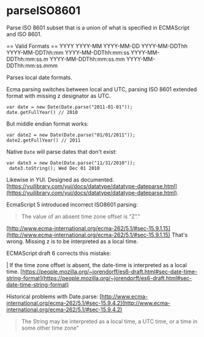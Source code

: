 parseISO8601
============

Parse ISO 8601 subset that is a union of what is specified in ECMAScript and ISO 8601. 


== Valid Formats ==
YYYY
YYYY-MM
YYYY-MM-DD
YYYY-MM-DDThh
YYYY-MM-DDThh:mm
YYYY-MM-DDThh:mm:ss
YYYY-MM-DDThh:mm:ss.m
YYYY-MM-DDThh:mm:ss.mm
YYYY-MM-DDThh:mm:ss.mmm

Parses local date formats.

Ecma parsing switches between local and UTC, 
parsing ISO 8601 extended format with 
missing z designator as UTC.


```
var date = new Date(Date.parse("2011-01-01"));
date.getFullYear() // 2010
```
But middle endian format works:

```
var date2 = new Date(Date.parse("01/01/2011"));
date2.getFullYear() // 2011
```

Native `Date` will parse dates that don't exist:

```
var date3 = new Date(Date.parse("11/31/2010"));
 date3.toString(); Wed Dec 01 2010
```

Likewise in YUI. Designed as documented. [https://yuilibrary.com/yui/docs/datatype/datatype-dateparse.html](https://yuilibrary.com/yui/docs/datatype/datatype-dateparse.html).
 
EcmaScript 5 introduced incorrect ISO8601 parsing:
> The value of an absent time zone offset is “Z”."

[http://www.ecma-international.org/ecma-262/5.1/#sec-15.9.1.15](http://www.ecma-international.org/ecma-262/5.1/#sec-15.9.1.15) 
That's wrong. Missing z is to be interpreted as a local time.
 


ECMAScript draft 6 corrects this mistake:

| If the time zone offset is absent, the date-time is interpreted as a
local time.
[https://people.mozilla.org/~jorendorff/es6-draft.html#sec-date-time-string-format](https://people.mozilla.org/~jorendorff/es6-draft.html#sec-date-time-string-format)

Historical problems with Date.parse: [http://www.ecma-international.org/ecma-262/5.1/#sec-15.9.4.2](http://www.ecma-international.org/ecma-262/5.1/#sec-15.9.4.2)
>   The String may be interpreted as a local time,
>    a UTC time, or a time in some other time zone"
